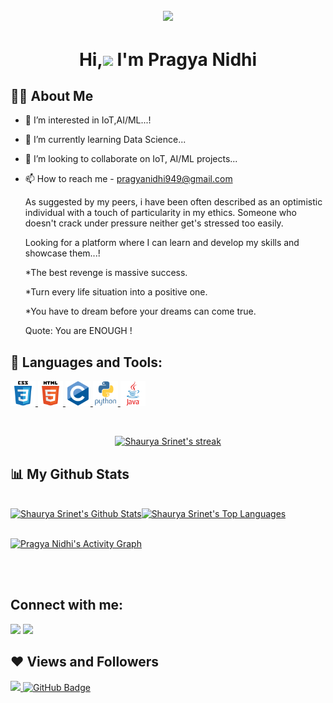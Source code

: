 <h2 align="center"><img src="https://media.giphy.com/media/dmpN9UYPvbvVvDpPz5/giphy.gif"  width="400px"></h2>
<h1 align="center">Hi,<img src="https://raw.githubusercontent.com/MartinHeinz/MartinHeinz/master/wave.gif" width="30px"> I'm Pragya Nidhi</h1>


## 🙋‍♂️ About Me
- 👀 I’m interested in IoT,AI/ML...!
- 🌱 I’m currently learning Data Science...
- 💞️ I’m looking to collaborate on IoT, AI/ML projects...
- 📫 How to reach me - pragyanidhi949@gmail.com

  
  As suggested by my peers, i have been often described as an optimistic individual with a touch of particularity in my ethics. Someone   who doesn't crack under pressure neither get's stressed too easily.

  Looking for a platform where I can learn and develop my skills and showcase them...!

  
  *The best revenge is massive success.
  
  *Turn every life situation into a positive one.
  
  *You have to dream before your dreams can come true.


  Quote: You are ENOUGH !
   
## 🚀 Languages and Tools:

<p align="left"> 
    <p align="left"> <a href="https://www.w3schools.com/css/" target="_blank"> <img src="https://raw.githubusercontent.com/devicons/devicon/master/icons/css3/css3-original-wordmark.svg" alt="css3" width="40" height="40"/> </a> <a href="https://www.w3.org/html/" target="_blank"> <img src="https://raw.githubusercontent.com/devicons/devicon/master/icons/html5/html5-original-wordmark.svg" alt="html5" width="40" height="40"/> </a>  <a  height="40"/> </a> <a href="https://www.w3schools.com/cpp/" target="_blank"> <img src="https://raw.githubusercontent.com/devicons/devicon/master/icons/c/c-original.svg" alt="c" width="40" height="40"/> </a> <a href="https://www.w3schools.com/python/" target"_blank"> <img src="https://raw.githubusercontent.com/devicons/devicon/master/icons/python/python-original-wordmark.svg" alt="python" width="40" height="40"/> </a> <a href="https://www.w3schools.com/java/" target"_blank"> <img src="https://raw.githubusercontent.com/devicons/devicon/master/icons/java/java-original-wordmark.svg" alt="python" width="40" height="40"/> </a> </p>

</p>
<br/>

<p align="center">
    <a href="https://github.com/pragya21nidhi/github-readme-streak-stats">
        <img title="🔥 Get streak stats for your profile at git.io/streak-stats" alt="Shaurya Srinet's streak" src="https://github-readme-streak-stats.herokuapp.com/?user=pragya21nidhi&theme=black-ice&hide_border=true&stroke=0000&background=060A0CD0"/>
    </a>
</p>


## 📊 My Github Stats

 <br/>
<a href="https://github.com/pragya21nidhi/github-readme-stats"><img alt="Shaurya Srinet's Github Stats" src="https://github-readme-stats.vercel.app/api?username=pragya21nidhi&show_icons=true&count_private=true&theme=react&hide_border=true&bg_color=0D1117"><img alt="Shaurya Srinet's Top Languages" src="https://github-readme-stats.vercel.app/api/top-langs/?username=pragya21nidhi&langs_count=8&count_private=true&layout=compact&theme=react&hide_border=true&bg_color=0D1117"></a>
<br/>

<br/>

<a href="https://github.com/pragya21nidhi/github-readme-activity-graph"><img alt="Pragya Nidhi's Activity Graph" src="https://activity-graph.herokuapp.com/graph?username=pragya21nidhi&bg_color=0D1117&color=5BCDEC&line=5BCDEC&point=FFFFFF&hide_border=true" /></a>

<br/>
<br/>


## Connect with me:
<p align="left">

<a href = "https://www.linkedin.com/in/pragya-nidhi-/"><img src="https://img.icons8.com/fluent/48/000000/linkedin.png"/></a>
<a href = "https://www.instagram.com/_pragya_nidhi_/"><img src="https://img.icons8.com/fluent/48/000000/instagram-new.png"/></a>
</a>

</p>



## ❤ Views and Followers
<a href="https://github.com/Meghna-DAS/github-profile-views-counter">
    <img src="https://komarev.com/ghpvc/?username=pragya21nidhi">
</a>
<a href="https://github.com/pragya21nidhi?tab=followers"><img src="https://img.shields.io/github/followers/pragya21nidhi?label=Followers&style=social" alt="GitHub Badge"></a>
